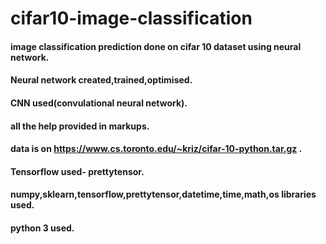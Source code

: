 # cifar10-image-classification
#### image classification prediction done on cifar 10 dataset using neural network.
#### Neural network created,trained,optimised.
#### CNN used(convulational neural network).
#### all the help provided in markups.
#### data is on https://www.cs.toronto.edu/~kriz/cifar-10-python.tar.gz .
#### Tensorflow used- prettytensor.
#### numpy,sklearn,tensorflow,prettytensor,datetime,time,math,os libraries used.
#### python 3 used.

